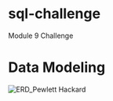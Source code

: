 # sql-challenge
Module 9 Challenge

# Data Modeling

![ERD_Pewlett Hackard](https://ibb.co/kMvsDPp)
